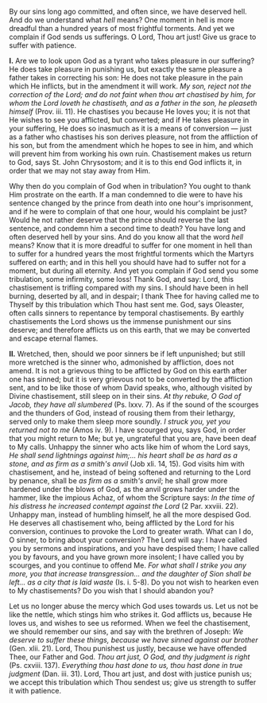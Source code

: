 
By our sins long ago committed, and often since, we have deserved hell. And do we understand what *hell* means? One moment in hell is more dreadful than a hundred years of most frightful torments. And yet we complain if God sends us sufferings. O Lord, Thou art just! Give us grace to suffer with patience.

**I\.** Are we to look upon God as a tyrant who takes pleasure in our suffering? He does take pleasure in punishing us, but exactly the same pleasure a father takes in correcting his son: He does not take pleasure in the pain which He inflicts, but in the amendment it will work. *My son, reject not the correction of the Lord; and do not faint when thou art chastised by him, for whom the Lord loveth he chastiseth, and as a father in the son, he pleaseth himself* (Prov. iii. 11). He chastises you because He loves you; it is not that He wishes to see you afflicted, but converted; and if He takes pleasure in your suffering, He does so inasmuch as it is a means of conversion — just as a father who chastises his son derives pleasure, not from the affliction of his son, but from the amendment which he hopes to see in him, and which will prevent him from working his own ruin. Chastisement makes us return to God, says St. John Chrysostom; and it is to this end God inflicts it, in order that we may not stay away from Him.

Why then do you complain of God when in tribulation? You ought to thank Him prostrate on the earth. If a man condemned to die were to have his sentence changed by the prince from death into one hour\'s imprisonment, and if he were to complain of that one hour, would his complaint be just? Would he not rather deserve that the prince should reverse the last sentence, and condemn him a second time to death? You have long and often deserved hell by your sins. And do you know all that the word *hell* means? Know that it is more dreadful to suffer for one moment in hell than to suffer for a hundred years the most frightful torments which the Martyrs suffered on earth; and in this hell you should have had to suffer not for a moment, but during all eternity. And yet you complain if God send you some tribulation, some infirmity, some loss! Thank God, and say: Lord, this chastisement is trifling compared with my sins. I should have been in hell burning, deserted by all, and in despair; I thank Thee for having called me to Thyself by this tribulation which Thou hast sent me. God, says Oleaster, often calls sinners to repentance by temporal chastisements. By earthly chastisements the Lord shows us the immense punishment our sins deserve; and therefore afflicts us on this earth, that we may be converted and escape eternal flames.

**II\.** Wretched, then, should we poor sinners be if left unpunished; but still more wretched is the sinner who, admonished by affliction, does not amend. It is not a grievous thing to be afflicted by God on this earth after one has sinned; but it is very grievous not to be converted by the affliction sent, and to be like those of whom David speaks, who, although visited by Divine chastisement, still sleep on in their sins. *At thy rebuke, O God of Jacob, they have all slumbered* (Ps. lxxv. 7). As if the sound of the scourges and the thunders of God, instead of rousing them from their lethargy, served only to make them sleep more soundly. *I struck you, yet you returned not to me* (Amos iv. 9). I have scourged you, says God, in order that you might return to Me; but ye, ungrateful that you are, have been deaf to My calls. Unhappy the sinner who acts like him of whom the Lord says, *He shall send lightnings against him;... his heart shall be as hard as a stone, and as firm as a smith\'s anvil* (Job xli. 14, 15). God visits him with chastisement, and he, instead of being softened and returning to the Lord by penance, shall be *as firm as a smith\'s anvil*; he shall grow more hardened under the blows of God, as the anvil grows harder under the hammer, like the impious Achaz, of whom the Scripture says: *In the time of his distress he increased contempt against the Lord* (2 Par. xxviii. 22). Unhappy man, instead of humbling himself, he all the more despised God. He deserves all chastisement who, being afflicted by the Lord for his conversion, continues to provoke the Lord to greater wrath. What can I do, O sinner, to bring about your conversion? The Lord will say: I have called you by sermons and inspirations, and you have despised them; I have called you by favours, and you have grown more insolent; I have called you by scourges, and you continue to offend Me. *For what shall I strike you any more, you that increase transgression... and the daughter of Sion shall be left... as a city that is laid waste* (Is. i. 5-8). Do you not wish to hearken even to My chastisements? Do you wish that I should abandon you?

Let us no longer abuse the mercy which God uses towards us. Let us not be like the nettle, which stings him who strikes it. God afflicts us, because He loves us, and wishes to see us reformed. When we feel the chastisement, we should remember our sins, and say with the brethren of Joseph: *We deserve to suffer these things, because we have sinned against our brother* (Gen. xlii. 21). Lord, Thou punishest us justly, because we have offended Thee, our Father and God. *Thou art just, O God, and thy judgment is right* (Ps. cxviii. 137). *Everything thou hast done to us, thou hast done in true judgment* (Dan. iii. 31). Lord, Thou art just, and dost with justice punish us; we accept this tribulation which Thou sendest us; give us strength to suffer it with patience.


